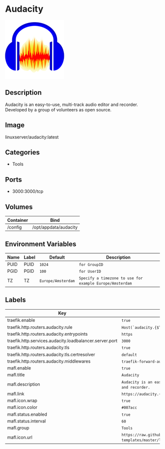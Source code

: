 # Audacity

![Logo](images/Audacity.png)

## Description
Audacity is an easy\-to\-use, multi\-track audio editor and recorder. Developed by a group of volunteers as open source.

## Image
linuxserver/audacity:latest

## Categories
- Tools

## Ports
- 3000:3000/tcp

## Volumes
| Container | Bind |
|-----------|------|
| /config | /opt/appdata/audacity |

## Environment Variables
| Name | Label | Default | Description |
|------|-------|---------|-------------|
| PUID | PUID | ```1024``` | ```for GroupID``` |
| PGID | PGID | ```100``` | ```for UserID``` |
| TZ | TZ | ```Europe/Amsterdam``` | ```Specify a timezone to use for example Europe/Amsterdam``` |

## Labels
| Key | Value |
|-----|-------|
| traefik.enable | ```true``` |
| traefik.http.routers.audacity.rule | ```Host(`audacity.{$TRAEFIK_INGRESS_DOMAIN}`)``` |
| traefik.http.routers.audacity.entrypoints | ```https``` |
| traefik.http.services.audacity.loadbalancer.server.port | ```3000``` |
| traefik.http.routers.audacity.tls | ```true``` |
| traefik.http.routers.audacity.tls.certresolver | ```default``` |
| traefik.http.routers.audacity.middlewares | ```traefik-forward-auth``` |
| mafl.enable | ```true``` |
| mafl.title | ```Audacity``` |
| mafl.description | ```Audacity is an easy-to-use, multi-track audio editor and recorder.``` |
| mafl.link | ```https://audacity.{$TRAEFIK_INGRESS_DOMAIN}``` |
| mafl.icon.wrap | ```true``` |
| mafl.icon.color | ```#007acc``` |
| mafl.status.enabled | ```true``` |
| mafl.status.interval | ```60``` |
| mafl.group | ```Tools``` |
| mafl.icon.url | ```https://raw.githubusercontent.com/linuxserver/docker-templates/master/linuxserver.io/img/audacity-logo.png``` |


